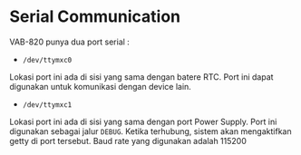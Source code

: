 # Serial Communication

VAB-820 punya dua port serial :
* `/dev/ttymxc0`
  
Lokasi port ini ada di sisi yang sama dengan batere RTC. 
Port ini dapat digunakan untuk komunikasi dengan device lain.

* `/dev/ttymxc1`
    
Lokasi port ini ada di sisi yang sama dengan port Power Supply.
Port ini digunakan sebagai jalur `DEBUG`. 
Ketika terhubung, sistem akan mengaktifkan getty di port tersebut. 
Baud rate yang digunakan adalah 115200
    
